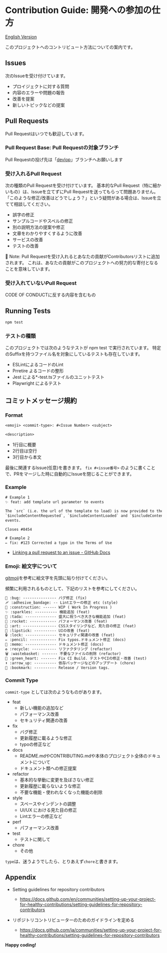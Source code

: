 # Contribution Guide: 開発への参加の仕方

[English Version](https://github.com/cd-ryo/next-tsl/blob/main/docs/en/CONTRIBUTING.md)

このプロジェクトへのコントリビュート方法についての案内です。

## Issues

次のIssueを受け付けています。

- プロイジェクトに対する質問
- 内容のエラーや問題の報告
- 改善を提案
- 新しいトピックなどの提案

## Pull Requests

Pull Requestはいつでも歓迎しています。

### Pull Request Base: Pull Requestの対象ブランチ 

Pull Requestの投げ先は「[devlop](https://github.com/cd-ryo/next-tsl/tree/develop)」ブランチへお願いします

### 受け入れるPull Request

次の種類のPull Requestを受け付けています。
基本的なPull Request（特に細かいもの）は、Issueを立てずにPull Requestを送ってもらって問題ありません。
「このような修正/改善はどうでしょう？」という疑問がある場合は、Issueを立てて相談してください。

- 誤字の修正
- サンプルコードやスペルの修正
- 別の説明方法の提案や修正
- 文章をわかりやすくするように改善
- サービスの改善
- テストの改善

📝 Note: Pull Requestを受け入れるとあなたの貢献がContributorsリストに追加されます。 
これは、あなたの貢献がこのプロジェクトへの努力的な寄付となることを意味しています。

### 受け入れていないPull Request

CODE OF CONDUCTに反する内容を含むもの

## Running Tests

```bash
npm test
```

### テストの種類

このプロジェクトでは次のようなテストが npm test で実行されています。 特定のSuffixを持つファイル名を対象にしているテストも存在しています。

- ESLintによるコードのLint
- Prretire よるコードの整形
- Jest による*-test.tsファイルのユニットテスト
- Playwright によるテスト

## コミットメッセージ規約


### Format
```txt
<emoji> <commit-type>: #<Issue Number> <subject>

<description>

```

- 1行目に概要
- 2行目は空行
- 3行目から本文

最後に関連するIssue(任意)を書きます。
`fix #<issue番号>` のように書くことで、PRをマージした時に自動的にIssueを閉じることができます。

### Example
```txt
# Example 1
✨ feat: add template url parameter to events

The `src` (i.e. the url of the template to load) is now provided to the
`$includeContentRequested`, `$includeContentLoaded` and `$includeContentError`
events.

Closes #8454

# Example 2
✏️ fix: #123 Corrected a typo in the Terms of Use
```

- [Linking a pull request to an issue - GitHub Docs](https://docs.github.com/en/issues/tracking-your-work-with-issues/linking-a-pull-request-to-an-issue)



### Emoji: 絵文字について



[gitmoji](https://gitmoji.dev/)を参考に絵文字を先頭に貼り付けてください。

頻繁に利用されるものとして、下記のリストを参考にしてください。

```txt
🐛 :bug: --------------- バグ修正 (fix)
🩹 :adhesive_bandage: -- Lintエラーの修正 etc (style)
🚧 :construction: ------ WIP ( Work In Progress )
✨ :sparkles: ---------- 機能追加 (feat)
🎉 :tada: -------------- 盛大に祝うべき大きな機能追加 (feat)
🚀 :rocket: ------------ パフォーマンス改善 (feat)
🎨 :art: --------------- CSSスタイリングなど、見た目の修正 (feat)
💄 :lipstick: ---------- UIの改善 (feat)
🔒️ :lock: -------------- セキュリティ関連の改善 (feat)
✏️ :pencil: ------------ Fix typos.ドキュメント修正 (docs)
📝 :memo: -------------- ドキュメント修正 (docs)  
♻️ :recycle: ----------- リファクタリング (refactor)
🗑️ :wastebasket: ------- 不要なファイルの削除 (refactor)
💚 :green_heart: ------- Fix CI Build. テストやCIの修正・改善 (test)
⬆️ :arrow_up: ---------- 依存パッケージなどのアップデート (chore)
🔖 :bookmark: ---------- Release / Version tags. 
```


### Commit Type

`commit-type` としては次のようなものがあります。

- feat
    - 新しい機能の追加など
    - パフォーマンス改善
    - セキュリティ関連の改善
- fix
    - バグ修正
    - 更新履歴に載るような修正
    - typoの修正など
- docs
    - README.mdやCONTRIBUTING.mdや本体のプロジェクト全体のドキュメントについて
    - ドキュメント類への修正提案
- refactor
    - 基本的な挙動に変更を及ぼさない修正
    - 更新履歴に載らないような修正
    - 不要な機能・使われなくなった機能の削除
- style
    - スペースやインデントの調整
    - UI/UX における見た目の修正
    - Lintエラーの修正など
- perf
    - パフォーマンス改善
- test
    - テストに関して
- chore
    - その他

`type`は、迷うようでしたら、とりあえず`chore`と書きます。


## Appendix

- Setting guidelines for repository contributors
  - https://docs.github.com/en/communities/setting-up-your-project-for-healthy-contributions/setting-guidelines-for-repository-contributors


- リポジトリコントリビューターのためのガイドラインを定める
  - https://docs.github.com/ja/communities/setting-up-your-project-for-healthy-contributions/setting-guidelines-for-repository-contributors

**Happy coding!**